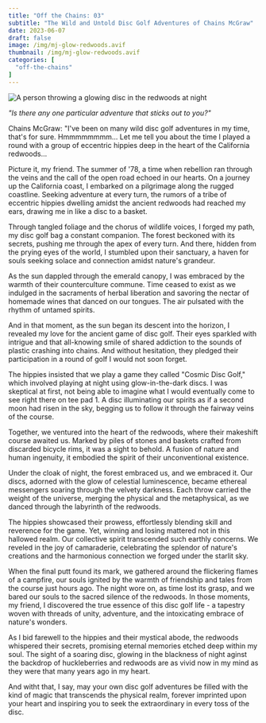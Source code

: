 ```yaml
---
title: "Off the Chains: 03"
subtitle: "The Wild and Untold Disc Golf Adventures of Chains McGraw"
date: 2023-06-07
draft: false
image: /img/mj-glow-redwoods.avif
thumbnail: /img/mj-glow-redwoods.avif
categories: [
  "off-the-chains"
]
---
```

![A person throwing a glowing disc in the redwoods at night](/img/mj-glow-redwoods.avif)

*"Is there any one particular adventure that sticks out to you?"*

Chains McGraw:
"I've been on many wild disc golf adventures in my time, that's for sure. Hmmmmmmmm... Let me tell you about the time I played a round with a group of eccentric hippies deep in the heart of the California redwoods...

Picture it, my friend. The summer of '78, a time when rebellion ran through the veins and the call of the open road echoed in our hearts. On a journey up the California coast, I embarked on a pilgrimage along the rugged coastline. Seeking adventure at every turn, the rumors of a tribe of eccentric hippies dwelling amidst the ancient redwoods had reached my ears, drawing me in like a disc to a basket.

Through tangled foliage and the chorus of wildlife voices, I forged my path, my disc golf bag a constant companion. The forest beckoned with its secrets, pushing me through the apex of every turn. And there, hidden from the prying eyes of the world, I stumbled upon their sanctuary, a haven for souls seeking solace and connection amidst nature's grandeur.

As the sun dappled through the emerald canopy, I was embraced by the warmth of their counterculture commune. Time ceased to exist as we indulged in the sacraments of herbal liberation and savoring the nectar of homemade wines that danced on our tongues. The air pulsated with the rhythm of untamed spirits.

And in that moment, as the sun began its descent into the horizon, I revealed my love for the ancient game of disc golf. Their eyes sparkled with intrigue and that all-knowing smile of shared addiction to the sounds of plastic crashing into chains. And without hesitation, they pledged their participation in a round of golf I would not soon forget.

The hippies insisted that we play a game they called "Cosmic Disc Golf," which involved playing at night using glow-in-the-dark discs. I was skeptical at first, not being able to imagine what I would eventually come to see right there on tee pad 1. A disc illuminating our spirits as if a second moon had risen in the sky, begging us to follow it through the fairway veins of the course.

Together, we ventured into the heart of the redwoods, where their makeshift course awaited us. Marked by piles of stones and baskets crafted from discarded bicycle rims, it was a sight to behold. A fusion of nature and human ingenuity, it embodied the spirit of their unconventional existence.

Under the cloak of night, the forest embraced us, and we embraced it. Our discs, adorned with the glow of celestial luminescence, became ethereal messengers soaring through the velvety darkness. Each throw carried the weight of the universe, merging the physical and the metaphysical, as we danced through the labyrinth of the redwoods.

The hippies showcased their prowess, effortlessly blending skill and reverence for the game. Yet, winning and losing mattered not in this hallowed realm. Our collective spirit transcended such earthly concerns. We reveled in the joy of camaraderie, celebrating the splendor of nature's creations and the harmonious connection we forged under the starlit sky.

When the final putt found its mark, we gathered around the flickering flames of a campfire, our souls ignited by the warmth of friendship and tales from the course just hours ago. The night wore on, as time lost its grasp, and we bared our souls to the sacred silence of the redwoods. In those moments, my friend, I discovered the true essence of this disc golf life - a tapestry woven with threads of unity, adventure, and the intoxicating embrace of nature's wonders.

As I bid farewell to the hippies and their mystical abode, the redwoods whispered their secrets, promising eternal memories etched deep within my soul. The sight of a soaring disc, glowing in the blackness of night aginst the backdrop of huckleberries and redwoods are as vivid now in my mind as they were that many years ago in my heart.

And witht that, I say, may your own disc golf adventures be filled with the kind of magic that transcends the physical realm, forever imprinted upon your heart and inspiring you to seek the extraordinary in every toss of the disc.
